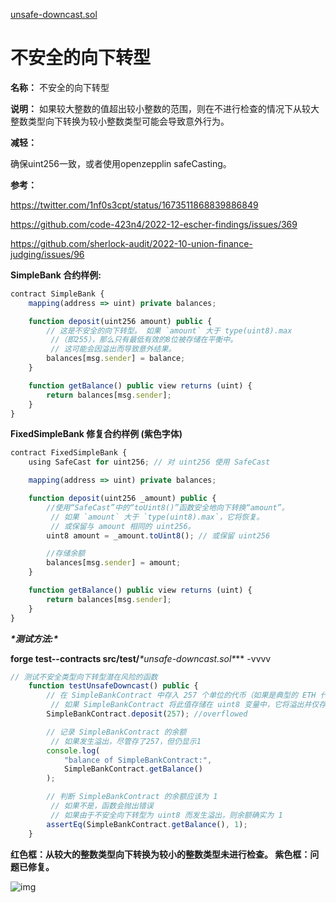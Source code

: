 [unsafe-downcast.sol](https://github.com/SunWeb3Sec/DeFiVulnLabs/blob/main/src/test/unsafe-downcast.sol)

# 不安全的向下转型

**名称：** 不安全的向下转型

**说明：** 如果较大整数的值超出较小整数的范围，则在不进行检查的情况下从较大整数类型向下转换为较小整数类型可能会导致意外行为。

**减轻：**

确保uint256一致，或者使用openzepplin safeCasting。

**参考：**

https://twitter.com/1nf0s3cpt/status/1673511868839886849

https://github.com/code-423n4/2022-12-escher-findings/issues/369

https://github.com/sherlock-audit/2022-10-union-finance-judging/issues/96

**SimpleBank 合约样例:**

```jsx
contract SimpleBank {
    mapping(address => uint) private balances;

    function deposit(uint256 amount) public {
        // 这是不安全的向下转型。 如果 `amount` 大于 type(uint8).max
         //（即255），那么只有最低有效的8位被存储在平衡中。
         // 这可能会因溢出而导致意外结果。
        balances[msg.sender] = balance;
    }

    function getBalance() public view returns (uint) {
        return balances[msg.sender];
    }
}
```

**FixedSimpleBank 修复合约样例 (紫色字体)**

```jsx
contract FixedSimpleBank {
    using SafeCast for uint256; // 对 uint256 使用 SafeCast

    mapping(address => uint) private balances;

    function deposit(uint256 _amount) public {
        //使用“SafeCast”中的“toUint8()”函数安全地向下转换“amount”。
         // 如果 `amount` 大于 `type(uint8).max`，它将恢复。
         // 或保留与 amount 相同的 uint256。
        uint8 amount = _amount.toUint8(); // 或保留 uint256

        //存储余额
        balances[msg.sender] = amount;
    }

    function getBalance() public view returns (uint) {
        return balances[msg.sender];
    }
}
```

***\*测试方法:\****

**forge test--contracts src/test/***\*unsafe-downcast.sol\**** -vvvv

```jsx
// 测试不安全类型向下转型潜在风险的函数
    function testUnsafeDowncast() public {
        // 在 SimpleBankContract 中存入 257 个单位的代币（如果是典型的 ETH 代币，大概是 wei）
         // 如果 SimpleBankContract 将此值存储在 uint8 变量中，它将溢出并仅存储 1 (257 mod 256)
        SimpleBankContract.deposit(257); //overflowed

        // 记录 SimpleBankContract 的余额
         // 如果发生溢出，尽管存了257，但仍显示1
        console.log(
            "balance of SimpleBankContract:",
            SimpleBankContract.getBalance()
        );

        // 判断 SimpleBankContract 的余额应该为 1
         // 如果不是，函数会抛出错误
         // 如果由于不安全向下转型为 uint8 而发生溢出，则余额确实为 1
        assertEq(SimpleBankContract.getBalance(), 1);
    }
```

**红色框：从较大的整数类型向下转换为较小的整数类型未进行检查。 紫色框：问题已修复。**

![img](https://web3sec.notion.site/image/https%3A%2F%2Fs3-us-west-2.amazonaws.com%2Fsecure.notion-static.com%2Fc2ebf979-6ed5-4301-b08c-1a714a83e101%2FUntitled.png?table=block&id=492fedcd-35d6-4e85-9709-f64cacaeda3a&spaceId=369b5001-5511-4fe6-a099-48af1d841f20&width=2000&userId=&cache=v2)